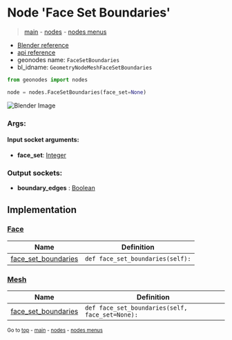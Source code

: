 # Node 'Face Set Boundaries'

> [main](../structure.md) - [nodes](nodes.md) - [nodes menus](nodes_menus.md)

- [Blender reference](https://docs.blender.org/manual/en/latest/modeling/geometry_nodes/mesh/face_set_boundaries.html)
- [api reference](https://docs.blender.org/api/current/bpy.types.GeometryNodeMeshFaceSetBoundaries.html)
- geonodes name: `FaceSetBoundaries`
- bl_idname: `GeometryNodeMeshFaceSetBoundaries`

```python
from geonodes import nodes

node = nodes.FaceSetBoundaries(face_set=None)
```

![Blender Image](https://docs.blender.org/manual/en/latest/_images/node-types_GeometryNodeMeshFaceSetBoundaries.webp)

### Args:

#### Input socket arguments:

- **face_set**: [Integer](Integer.md)

### Output sockets:

- **boundary_edges** : [Boolean](Boolean.md)

## Implementation

### [Face](Face.md)

| Name | Definition |
|------|------------|
 | [face_set_boundaries](Face.md#face_set_boundaries) | `def face_set_boundaries(self):` |

### [Mesh](Mesh.md)

| Name | Definition |
|------|------------|
 | [face_set_boundaries](Mesh.md#face_set_boundaries) | `def face_set_boundaries(self, face_set=None):` |

<sub>Go to [top](#node-Face-Set-Boundaries) - [main](../structure.md) - [nodes](nodes.md) - [nodes menus](nodes_menus.md)</sub>

